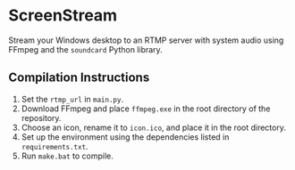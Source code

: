 # ScreenStream

Stream your Windows desktop to an RTMP server with system audio using FFmpeg and the `soundcard` Python library.

## Compilation Instructions

1. Set the `rtmp_url` in `main.py`.
2. Download FFmpeg and place `ffmpeg.exe` in the root directory of the repository.
3. Choose an icon, rename it to `icon.ico`, and place it in the root directory.
4. Set up the environment using the dependencies listed in `requirements.txt`.
5. Run `make.bat` to compile.
